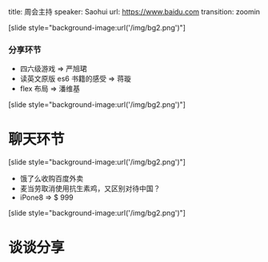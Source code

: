 title: 周会主持
speaker: Saohui
url: https://www.baidu.com
transition: zoomin

[slide style="background-image:url('/img/bg2.png')"]

### 分享环节

* 四六级游戏 => 严旭珺
* 读英文原版 es6 书籍的感受 => 蒋璇
* flex 布局 => 潘维基

[slide style="background-image:url('/img/bg2.png')"]

# 聊天环节

[slide style="background-image:url('/img/bg2.png')"]

* 饿了么收购百度外卖
* 麦当劳取消使用抗生素鸡，又区别对待中国？
* iPone8 => $ 999


[slide style="background-image:url('/img/bg2.png')"]

# 谈谈分享